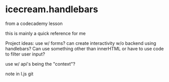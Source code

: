 # icecream.handlebars

from a codecademy lesson

this is mainly a quick reference for me

Project ideas:
use w/ forms? can create interactivity w/o backend using handlebars? Can use something other than innerHTML or have to use code to filter user input?

use w/ api's being the "context"?

note in l.js
git
